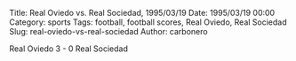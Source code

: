 Title: Real Oviedo vs. Real Sociedad, 1995/03/19
Date: 1995/03/19 00:00
Category: sports
Tags: football, football scores, Real Oviedo, Real Sociedad
Slug: real-oviedo-vs-real-sociedad
Author: carbonero


Real Oviedo 3 - 0 Real Sociedad
